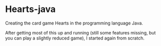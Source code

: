# Hearts-java
Creating the card game Hearts in the programming language Java.

After getting most of this up and running (still some features missing, but you can play a slightly reduced game), I started again from scratch.
